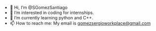 - 👋 Hi, I’m @SGomezSantiago
- 👀 I’m interested in coding for internships.
- 🌱 I’m currently learning python and C++.
- 📫 How to reach me: My email is gomezsergioworkplace@gmail.com

<!---
SGomezSantiago/SGomezSantiago is a ✨ special ✨ repository because its `README.md` (this file) appears on your GitHub profile.
You can click the Preview link to take a look at your changes.
--->

